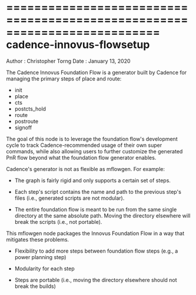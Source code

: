 ==========================================================================
cadence-innovus-flowsetup
==========================================================================
Author : Christopher Torng
Date   : January 13, 2020

The Cadence Innovus Foundation Flow is a generator built by Cadence
for managing the primary steps of place and route:

- init
- place
- cts
- postcts_hold
- route
- postroute
- signoff

The goal of this node is to leverage the foundation flow's
development cycle to track Cadence-recommended usage of their own
super commands, while also allowing users to further customize the
generated PnR flow beyond what the foundation flow generator
enables.

Cadence's generator is not as flexible as mflowgen. For example:

- The graph is fairly rigid and only supports a certain set of steps.

- Each step's script contains the name and path to the previous
  step's files (i.e., generated scripts are not modular).

- The entire foundation flow is meant to be run from the same single
  directory at the same absolute path. Moving the directory
  elsewhere will break the scripts (i.e., not portable).

This mflowgen node packages the Innovus Foundation Flow in a way
that mitigates these problems.

- Flexibility to add more steps between foundation flow steps (e.g.,
  a power planning step)

- Modularity for each step

- Steps are portable (i.e., moving the directory elsewhere should
  not break the builds)



